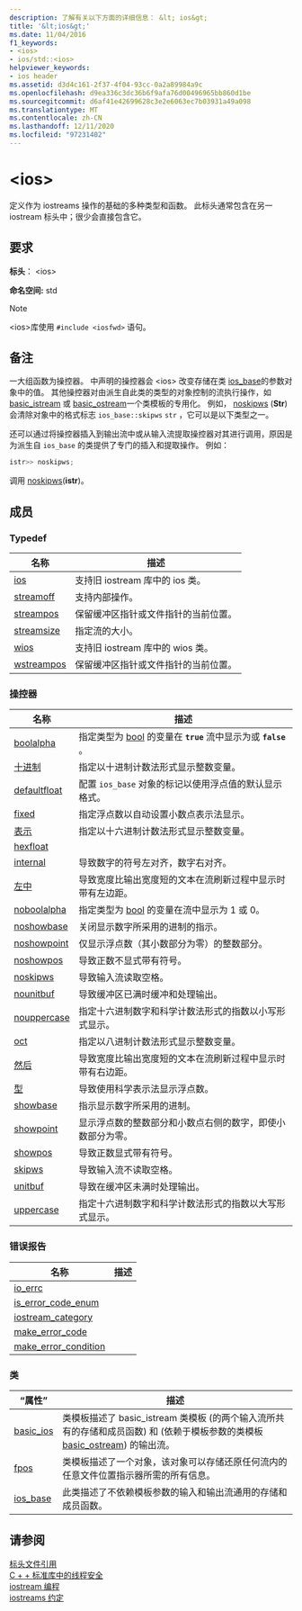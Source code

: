 ```yaml
---
description: 了解有关以下方面的详细信息： &lt; ios&gt;
title: '&lt;ios&gt;'
ms.date: 11/04/2016
f1_keywords:
- <ios>
- ios/std::<ios>
helpviewer_keywords:
- ios header
ms.assetid: d3d4c161-2f37-4f04-93cc-0a2a89984a9c
ms.openlocfilehash: d9ea336c3dc36b6f9afa76d00496965bb860d1be
ms.sourcegitcommit: d6af41e42699628c3e2e6063ec7b03931a49a098
ms.translationtype: MT
ms.contentlocale: zh-CN
ms.lasthandoff: 12/11/2020
ms.locfileid: "97231402"
---
```

# <a name="ltiosgt"></a>&lt;ios&gt;

定义作为 iostreams 操作的基础的多种类型和函数。 此标头通常包含在另一 iostream 标头中；很少会直接包含它。

## <a name="requirements"></a>要求

**标头**： \<ios>

**命名空间:** std

> [!NOTE]
> \<ios>库使用 `#include <iosfwd>` 语句。

## <a name="remarks"></a>备注

一大组函数为操控器。 中声明的操控器会 \<ios> 改变存储在类 [ios_base](../standard-library/ios-base-class.md)的参数对象中的值。 其他操控器对由派生自此类的类型的对象控制的流执行操作，如 [basic_istream](../standard-library/basic-istream-class.md) 或 [basic_ostream](../standard-library/basic-ostream-class.md)一个类模板的专用化。 例如， [noskipws](../standard-library/ios-functions.md#noskipws) (**Str**) 会清除对象中的格式标志 `ios_base::skipws` `str` ，它可以是以下类型之一。

还可以通过将操控器插入到输出流中或从输入流提取操控器对其进行调用，原因是为派生自 `ios_base` 的类提供了专门的插入和提取操作。 例如：

```cpp
istr>> noskipws;
```

调用 [noskipws](../standard-library/ios-functions.md#noskipws)(**istr**)。

## <a name="members"></a>成员

### <a name="typedefs"></a>Typedef

|名称|描述|
|-|-|
|[ios](../standard-library/ios-typedefs.md#ios)|支持旧 iostream 库中的 ios 类。|
|[streamoff](../standard-library/ios-typedefs.md#streamoff)|支持内部操作。|
|[streampos](../standard-library/ios-typedefs.md#streampos)|保留缓冲区指针或文件指针的当前位置。|
|[streamsize](../standard-library/ios-typedefs.md#streamsize)|指定流的大小。|
|[wios](../standard-library/ios-typedefs.md#wios)|支持旧 iostream 库中的 wios 类。|
|[wstreampos](../standard-library/ios-typedefs.md#wstreampos)|保留缓冲区指针或文件指针的当前位置。|

### <a name="manipulators"></a>操控器

|名称|描述|
|-|-|
|[boolalpha](../standard-library/ios-functions.md#boolalpha)|指定类型为 [bool](../cpp/bool-cpp.md) 的变量在 **`true`** 流中显示为或 **`false`** 。|
|[十进制](../standard-library/ios-functions.md#dec)|指定以十进制计数法形式显示整数变量。|
|[defaultfloat](../standard-library/ios-functions.md#ios_defaultfloat)|配置 `ios_base` 对象的标记以使用浮点值的默认显示格式。|
|[fixed](../standard-library/ios-functions.md#fixed)|指定浮点数以自动设置小数点表示法显示。|
|[表示](../standard-library/ios-functions.md#hex)|指定以十六进制计数法形式显示整数变量。|
|[hexfloat](../standard-library/ios-functions.md#hexfloat)|
|[internal](../standard-library/ios-functions.md#internal)|导致数字的符号左对齐，数字右对齐。|
|[左中](../standard-library/ios-functions.md#left)|导致宽度比输出宽度短的文本在流刷新过程中显示时带有左边距。|
|[noboolalpha](../standard-library/ios-functions.md#noboolalpha)|指定类型为 [bool](../cpp/bool-cpp.md) 的变量在流中显示为 1 或 0。|
|[noshowbase](../standard-library/ios-functions.md#noshowbase)|关闭显示数字所采用的进制的指示。|
|[noshowpoint](../standard-library/ios-functions.md#noshowpoint)|仅显示浮点数（其小数部分为零）的整数部分。|
|[noshowpos](../standard-library/ios-functions.md#noshowpos)|导致正数不显式带有符号。|
|[noskipws](../standard-library/ios-functions.md#noskipws)|导致输入流读取空格。|
|[nounitbuf](../standard-library/ios-functions.md#nounitbuf)|导致缓冲区已满时缓冲和处理输出。|
|[nouppercase](../standard-library/ios-functions.md#nouppercase)|指定十六进制数字和科学计数法形式的指数以小写形式显示。|
|[oct](../standard-library/ios-functions.md#oct)|指定以八进制计数法形式显示整数变量。|
|[然后](../standard-library/ios-functions.md#right)|导致宽度比输出宽度短的文本在流刷新过程中显示时带有右边距。|
|[型](../standard-library/ios-functions.md#scientific)|导致使用科学表示法显示浮点数。|
|[showbase](../standard-library/ios-functions.md#showbase)|指示显示数字所采用的进制。|
|[showpoint](../standard-library/ios-functions.md#showpoint)|显示浮点数的整数部分和小数点右侧的数字，即使小数部分为零。|
|[showpos](../standard-library/ios-functions.md#showpos)|导致正数显式带有符号。|
|[skipws](../standard-library/ios-functions.md#skipws)|导致输入流不读取空格。|
|[unitbuf](../standard-library/ios-functions.md#unitbuf)|导致在缓冲区未满时处理输出。|
|[uppercase](../standard-library/ios-functions.md#uppercase)|指定十六进制数字和科学计数法形式的指数以大写形式显示。|

### <a name="error-reporting"></a>错误报告

|名称|描述|
|-|-|
|[io_errc](../standard-library/ios-functions.md#io_errc)||
|[is_error_code_enum](../standard-library/ios-functions.md#is_error_code_enum)||
|[iostream_category](../standard-library/ios-functions.md#iostream_category)||
|[make_error_code](../standard-library/ios-functions.md#make_error_code)||
|[make_error_condition](../standard-library/ios-functions.md#make_error_condition)||

### <a name="classes"></a>类

|“属性”|描述|
|-|-|
|[basic_ios](../standard-library/basic-ios-class.md)|类模板描述了 basic_istream 类模板 (的两个输入流所共有的存储和成员函数[](../standard-library/basic-istream-class.md)) 和 (依赖于模板参数的类模板[basic_ostream](../standard-library/basic-ostream-class.md)) 的输出流。|
|[fpos](../standard-library/fpos-class.md)|类模板描述了一个对象，该对象可以存储还原任何流内的任意文件位置指示器所需的所有信息。|
|[ios_base](../standard-library/ios-base-class.md)|此类描述了不依赖模板参数的输入和输出流通用的存储和成员函数。|

## <a name="see-also"></a>请参阅

[标头文件引用](../standard-library/cpp-standard-library-header-files.md)\
[C + + 标准库中的线程安全](../standard-library/thread-safety-in-the-cpp-standard-library.md)\
[iostream 编程](../standard-library/iostream-programming.md)\
[iostreams 约定](../standard-library/iostreams-conventions.md)
